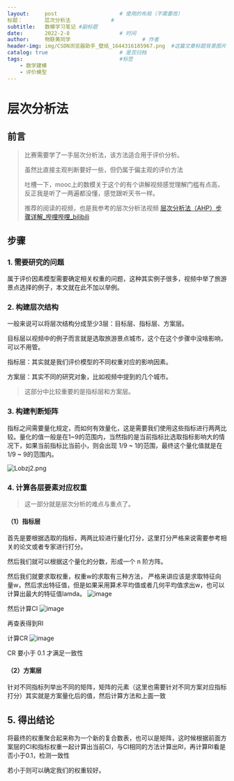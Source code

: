 ```yaml
---
layout:     post   				    # 使用的布局（不需要改）
标题：       层次分析法             # 
subtitle:   数模学习笔记 #副标题
date:       2022-2-8 				# 时间
author:     物联黄同学 						# 作者
header-img: img/CSDN浏览器助手_壁纸_1644316185967.png 	#这篇文章标题背景图片
catalog: true 						# 是否归档
tags:								#标签
    - 数学建模
    - 评价模型
---
```


# 层次分析法

## 前言

> 比赛需要学了一手层次分析法，该方法适合用于评价分析。
>
> 虽然比直接主观判断要好一些，但仍属于偏主观的评价方法
>
> 吐槽一下，mooc上的数模关于这个的有个讲解视频感觉理解门槛有点高，反正我是听了一两遍都没懂，感觉跟听天书一样。
>
> 推荐的阅读的视频，也是我参考的层次分析法视频 [层次分析法（AHP）步骤详解_哔哩哔哩_bilibili](https://www.bilibili.com/video/BV1hK411G76S?from=search&seid=6501130955559386025&spm_id_from=333.337.0.0)



## 步骤

### 1. 需要研究的问题

属于评价因素模型需要确定相关权重的问题，这种其实例子很多，视频中举了旅游景点选择的例子，本文就在此不加以举例。



### 2. 构建层次结构

一般来说可以将层次结构分成至少3层：目标层、指标层、方案层。

目标层以视频中的例子而言就是选取旅游景点城市，这个在这个步骤中没啥影响，可以不用管。

指标层：其实就是我们评价模型的不同权重对应的影响因素。

方案层：其实不同的研究对象，比如视频中提到的几个城市。

> 这部分中比较重要的是指标层和方案层。



### 3. 构建判断矩阵

指标之间需要量化规定，而如何有效量化，这是需要我们使用这些指标进行两两比较。量化的值一般是在1~9的范围内，当然指的是当前指标比选取指标影响大的情况下，如果当前指标比当前小，则会出现 1/9 ~ 1的范围，最终这个量化值就是在 1/9 ~ 9的范围内。

![Lobzj2.png](https://s6.jpg.cm/2022/02/08/Lobzj2.png)

### 4. 计算各层要素对应权重

> 这一部分就是层次分析的难点与重点了。

#### （1）指标层

首先是要根据选取的指标，两两比较进行量化打分，这里打分严格来说需要参考相关的论文或者专家进行打分。

然后我们就可以根据这个量化的分数，形成一个 n 阶方阵。

然后我们就要求取权重，权重w的求取有三种方法， 严格来讲应该是求取特征向量w，然后求出特征值，但是如果采用算术平均值或者几何平均值求出w，也可以计算出最大的特征值lamda。
![image](https://user-images.githubusercontent.com/88485359/152970849-b2902058-7027-46e7-9128-49ab56129d4c.png)


然后计算CI
![image](https://user-images.githubusercontent.com/88485359/152970910-a2a99ec6-0bdf-4fc7-b185-6e638f70382b.png)

再查表得到RI

计算CR
![image](https://user-images.githubusercontent.com/88485359/152970966-6d875994-4ec3-4da5-8bca-eb9c10aaf960.png)

CR 要小于 0.1 才满足一致性



#### （2）方案层

针对不同指标列举出不同的矩阵，矩阵的元素（这里也需要针对不同方案对应指标打分）其实就是方案量化后的值，然后计算方法和上面一致



## 5. 得出结论

将最终的权重聚合起来称为一个新的复合数表，也可以是矩阵，这时候根据前面方案层的CI和指标权重一起计算出当前CI，与CI相同的方法计算出RI，再计算RI看是否小于0.1，检测一致性

若小于则可以确定我们的权重较好。
